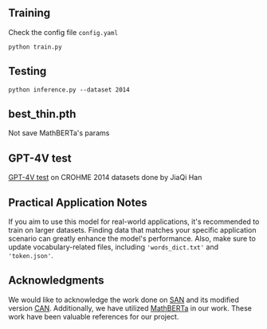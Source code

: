 ## Training

Check the config file ```config.yaml``` 

```
python train.py
```

## Testing

```
python inference.py --dataset 2014
```


## best_thin.pth
Not save MathBERTa's params


## GPT-4V test
[GPT-4V test](https://github.com/Zui-C/RLFN/tree/main/GPT-4V%20test) on CROHME 2014 datasets done by JiaQi Han


## Practical Application Notes

If you aim to use this model for real-world applications, it's recommended to train on larger datasets. Finding data that matches your specific application scenario can greatly enhance the model's performance. Also, make sure to update vocabulary-related files, including `'words_dict.txt'` and `'token.json'`.


## Acknowledgments

We would like to acknowledge the work done on [SAN](https://github.com/tal-tech/SAN) and its modified version [CAN](https://github.com/LBH1024/CAN). Additionally, we have utilized [MathBERTa](https://github.com/witiko/scm-at-arqmath3) in our work. These work have been valuable references for our project.


